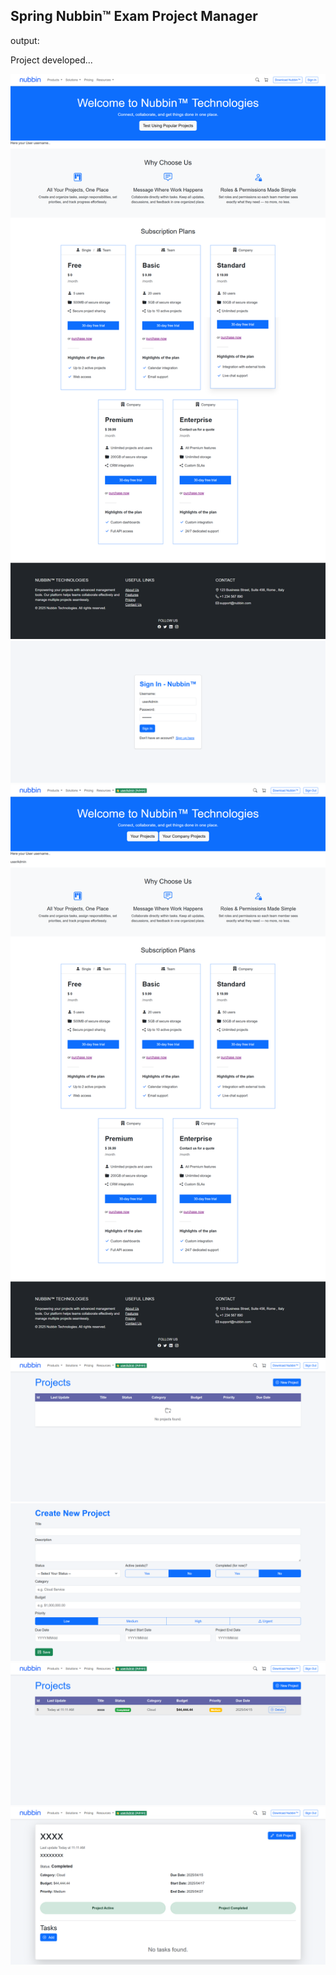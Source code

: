 ## Spring Nubbin™ Exam Project Manager
output:

Project developed...

![Reference1](./readmefiles/1nubbin.png)
![Reference2](./readmefiles/2nubbin.png)
![Referenc3](./readmefiles/3nubbin.png)
![Reference4](./readmefiles/4nubbin.png)
![Reference5](./readmefiles/5nubbin.png)
![Reference6](./readmefiles/6nubbin.png)
![Reference7](./readmefiles/7nubbin.png)
